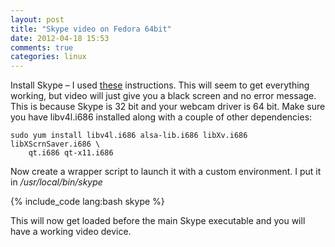 ```yaml
---
layout: post
title: "Skype video on Fedora 64bit"
date: 2012-04-18 15:53
comments: true
categories: linux
---
```


Install Skype – I used <a href="http://slayachronicles.blogspot.co.uk/2012/03/installing-skype-on-fedora-16-64-bit.html" target="_blank" >these</a> instructions. This will seem to get everything working, but video will just give you a black screen and no error message. This is because Skype is 32 bit and your webcam driver is 64 bit. Make sure you have libv4l.i686 installed along with a couple of other dependencies:
<!-- more -->

```
sudo yum install libv4l.i686 alsa-lib.i686 libXv.i686 libXScrnSaver.i686 \
    qt.i686 qt-x11.i686    
```

Now create a wrapper script to launch it with a custom environment. I put it in _/usr/local/bin/skype_

{% include_code lang:bash skype %}

This will now get loaded before the main Skype executable and you will have a working video device.
